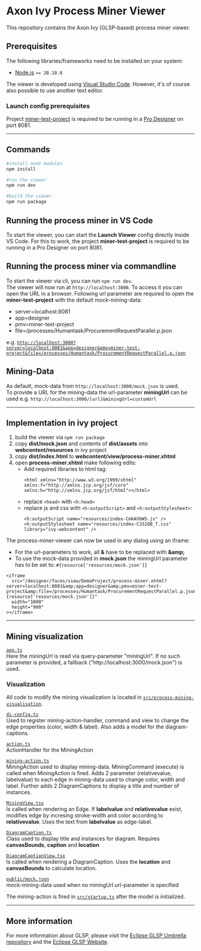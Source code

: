 # Axon Ivy Process Miner Viewer

This repository contains the Axon Ivy (GLSP-based) process miner viewer.

## Prerequisites

The following libraries/frameworks need to be installed on your system:

- [Node.js](https://nodejs.org/en/) `>= 20.10.0`

The viewer is developed using [Visual Studio Code](https://code.visualstudio.com/).
However, it's of course also possible to use another text editor.

### Launch config prerequisites

Project [miner-test-project](./tests/miner-test-project/) is required to be running in a [Pro Designer](https://dev.axonivy.com/download) on port 8081.

---

## Commands

```bash
#install node modules
npm install

#run the viewer
npm run dev

#build the viewer
npm run package
```

## Running the process miner in VS Code

To start the viewer, you can start the **Launch Viewer** config directly inside VS Code. For this to work, the project **miner-test-project** is required to be running in a Pro Designer on port 8081.

## Running the process miner via commandline

To start the viewer via cli, you can run `npm run dev`.<br>
The viewer will now run at `http://localhost:3000`. To access it you can open the URL in a browser. Following url parameter are required to open the **miner-test-project** with the default mock-mining-data:

- server=localhost:8081
- app=designer
- pmv=miner-test-project
- file=/processes/Humantask/ProcurementRequestParallel.p.json

e.g. [`http://localhost:3000?server=localhost:8081&app=designer&pmv=miner-test-project&file=/processes/Humantask/ProcurementRequestParallel.p.json`](http://localhost:3000?server=localhost:8081&app=designer&pmv=miner-test-project&file=/processes/Humantask/ProcurementRequestParallel.p.json)

## Mining-Data

As default, mock-data from `http://localhost:3000/mock.json` is used.<br>
To provide a URL for the mining-data the url-parameter **miningUrl** can be used e.g. `http://localhost:3000/[url]&miningUrl=customUrl`

---

## Implementation in ivy project

1. build the viewer via `npm run package`
2. copy **dist/mock.json** and contents of **dist/assets** into **webcontent/resources** in ivy project
3. copy **dist/index.html** to **webcontent/view/process-miner.xhtml**
4. open **process-miner.xhtml** make following edits:
   - Add required libraries to html tag:
     ```xhtml
     <html xmlns="http://www.w3.org/1999/xhtml" xmlns:f="http://xmlns.jcp.org/jsf/core" xmlns:h="http://xmlns.jcp.org/jsf/html"></html>
     ```
   - replace `<head>` with `<h:head>`
   - replace js and css with `<h:outputScript>` and `<h:outputStylesheet>`:
     ```xhtml
     <h:outputScript name="resources/index-CmkAVbW5.js" />
     <h:outputStylesheet name="resources/index-C332O8_T.css" library="ivy-webcontent" />
     ```

The process-miner-viewer can now be used in any dialog using an iframe:

- For the url-parameters to work, all **&** have to be replaced with **\&amp;**
- To use the mock-data provided in **mock.json** the miningUrl parameter has to be set to: `#{resource['resources/mock.json']}`

```xhtml
<iframe
  src="/designer/faces/view/DemoProject/process-miner.xhtml?server=localhost:8081&amp;app=designer&amp;pmv=miner-test-project&amp;file=/processes/Humantask/ProcurementRequestParallel.p.json&amp;miningUrl=#{resource['resources/mock.json']}"
  width="1000"
  height="900"
></iframe>
```

---

## Mining visualization

[`app.ts`](src/app.ts)<br>
Here the miningUrl is read via query-parameter "miningUrl".
If no such parameter is provided, a fallback ("http://localhost:3000/mock.json") is used.

### Visualization

All code to modify the mining visualization is located in [`src/process-mining-visualisation`](src/process-mining-visualisation).

[`di-config.ts`](src/process-mining-visualisation/di.config.ts)<br>
Used to register mining-action-handler, command and view to change the edge properties (color, width & label). Also adds a model for the diagram-captions.

[`action.ts`](src/process-mining-visualisation/action.ts)<br>
ActionHandler for the MiningAction

[`mining-action.ts`](src/process-mining-visualisation/mining-action.ts)<br>
MiningAction used to display mining-data. MiningCommand (execute) is called when MiningAction is fired. Adds 2 parameter (relativevalue, labelvalue) to each edge in mining-data used to change color, width and label. Further adds 2 DiagramCaptions to display a title and number of instances.

[`MiningView.tsx`](src/process-mining-visualisation/MiningView.tsx)<br>
Is called when rendering an Edge. If **labelvalue** and **relativevalue** exist, modifies edge by incresing stroke-width and color according to **relativevalue**. Uses the text from **labelvalue** as edge-label.

[`DiagramCaption.ts`](src/process-mining-visualisation/DiagramCaption.ts)<br>
Class used to display title and instances for diagram. Requires **canvasBounds**, **caption** and **location**

[`DiagramCaptionView.tsx`](src/process-mining-visualisation/DiagramCaptionView.tsx)<br>
Is called when rendering a DiagramCaption. Uses the **location** and **canvasBounds** to calculate location.

[`public/mock.json`](public/mock.json)<br>
mock-mining-data used when no miningUrl url-parameter is specified

The mining-action is fired in [`src/startup.ts`](src/startup.ts) after the model is initialized.

---

## More information

For more information about GLSP, please visit the [Eclipse GLSP Umbrella repository](https://github.com/eclipse-glsp/glsp) and the [Eclipse GLSP Website](https://www.eclipse.org/glsp/).
